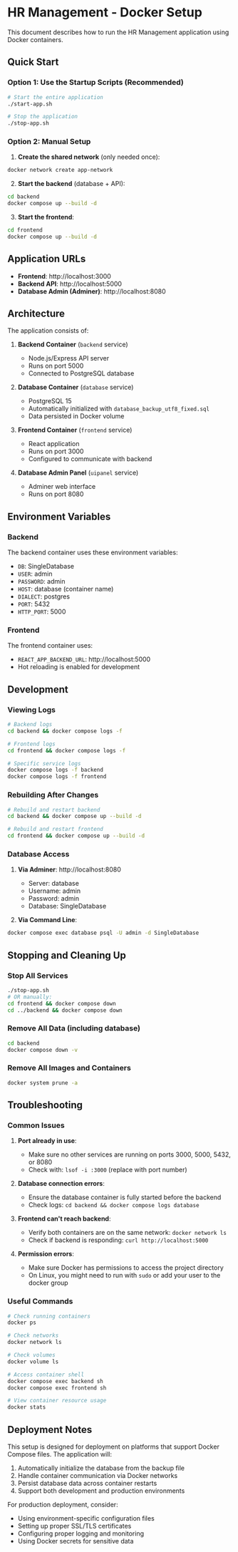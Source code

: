 # HR Management - Docker Setup

This document describes how to run the HR Management application using Docker containers.

## Quick Start

### Option 1: Use the Startup Scripts (Recommended)

```bash
# Start the entire application
./start-app.sh

# Stop the application
./stop-app.sh
```

### Option 2: Manual Setup

1. **Create the shared network** (only needed once):
```bash
docker network create app-network
```

2. **Start the backend** (database + API):
```bash
cd backend
docker compose up --build -d
```

3. **Start the frontend**:
```bash
cd frontend
docker compose up --build -d
```

## Application URLs

- **Frontend**: http://localhost:3000
- **Backend API**: http://localhost:5000
- **Database Admin (Adminer)**: http://localhost:8080

## Architecture

The application consists of:

1. **Backend Container** (`backend` service)
   - Node.js/Express API server
   - Runs on port 5000
   - Connected to PostgreSQL database

2. **Database Container** (`database` service)
   - PostgreSQL 15
   - Automatically initialized with `database_backup_utf8_fixed.sql`
   - Data persisted in Docker volume

3. **Frontend Container** (`frontend` service)
   - React application
   - Runs on port 3000
   - Configured to communicate with backend

4. **Database Admin Panel** (`uipanel` service)
   - Adminer web interface
   - Runs on port 8080

## Environment Variables

### Backend
The backend container uses these environment variables:
- `DB`: SingleDatabase
- `USER`: admin
- `PASSWORD`: admin
- `HOST`: database (container name)
- `DIALECT`: postgres
- `PORT`: 5432
- `HTTP_PORT`: 5000

### Frontend
The frontend container uses:
- `REACT_APP_BACKEND_URL`: http://localhost:5000
- Hot reloading is enabled for development

## Development

### Viewing Logs
```bash
# Backend logs
cd backend && docker compose logs -f

# Frontend logs
cd frontend && docker compose logs -f

# Specific service logs
docker compose logs -f backend
docker compose logs -f frontend
```

### Rebuilding After Changes
```bash
# Rebuild and restart backend
cd backend && docker compose up --build -d

# Rebuild and restart frontend
cd frontend && docker compose up --build -d
```

### Database Access

1. **Via Adminer**: http://localhost:8080
   - Server: database
   - Username: admin
   - Password: admin
   - Database: SingleDatabase

2. **Via Command Line**:
```bash
docker compose exec database psql -U admin -d SingleDatabase
```

## Stopping and Cleaning Up

### Stop All Services
```bash
./stop-app.sh
# OR manually:
cd frontend && docker compose down
cd ../backend && docker compose down
```

### Remove All Data (including database)
```bash
cd backend
docker compose down -v
```

### Remove All Images and Containers
```bash
docker system prune -a
```

## Troubleshooting

### Common Issues

1. **Port already in use**:
   - Make sure no other services are running on ports 3000, 5000, 5432, or 8080
   - Check with: `lsof -i :3000` (replace with port number)

2. **Database connection errors**:
   - Ensure the database container is fully started before the backend
   - Check logs: `cd backend && docker compose logs database`

3. **Frontend can't reach backend**:
   - Verify both containers are on the same network: `docker network ls`
   - Check if backend is responding: `curl http://localhost:5000`

4. **Permission errors**:
   - Make sure Docker has permissions to access the project directory
   - On Linux, you might need to run with `sudo` or add your user to the docker group

### Useful Commands

```bash
# Check running containers
docker ps

# Check networks
docker network ls

# Check volumes
docker volume ls

# Access container shell
docker compose exec backend sh
docker compose exec frontend sh

# View container resource usage
docker stats
```

## Deployment Notes

This setup is designed for deployment on platforms that support Docker Compose files. The application will:

1. Automatically initialize the database from the backup file
2. Handle container communication via Docker networks
3. Persist database data across container restarts
4. Support both development and production environments

For production deployment, consider:
- Using environment-specific configuration files
- Setting up proper SSL/TLS certificates
- Configuring proper logging and monitoring
- Using Docker secrets for sensitive data
